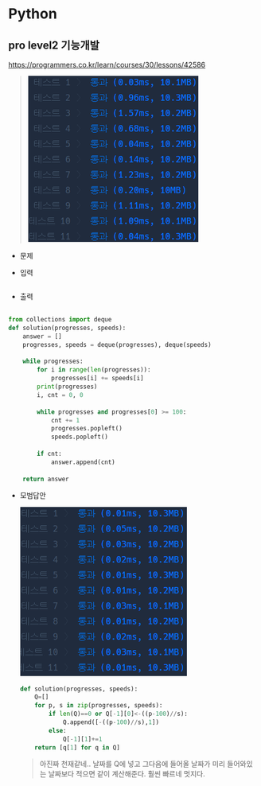 # Python 

## pro level2 기능개발

https://programmers.co.kr/learn/courses/30/lessons/42586

> ![image-20210617100920003](md-images/image-20210617100920003.png)



* 문제

  > 

* 입력

  > 
  >
  > ```bash
  > 
  > ```
  
* 출력

  > 
  >
  > ```bash
  > 
  > ```





```python
from collections import deque
def solution(progresses, speeds):
    answer = []
    progresses, speeds = deque(progresses), deque(speeds)
    
    while progresses:
        for i in range(len(progresses)):
            progresses[i] += speeds[i]
        print(progresses)
        i, cnt = 0, 0
        
        while progresses and progresses[0] >= 100:
            cnt += 1
            progresses.popleft()
            speeds.popleft()
            
        if cnt:
            answer.append(cnt)
            
    return answer
```

> 



* 모범답안

  ![image-20210617101307092](md-images/image-20210617101307092.png)

  ```python
  def solution(progresses, speeds):
      Q=[]
      for p, s in zip(progresses, speeds):
          if len(Q)==0 or Q[-1][0]<-((p-100)//s):
              Q.append([-((p-100)//s),1])
          else:
              Q[-1][1]+=1
      return [q[1] for q in Q]
  
  ```

  > 아진짜 천재같네.. 날짜를 Q에 넣고 그다음에 들어올 날짜가 미리 들어와있는 날짜보다 적으면 같이 계산해준다. 훨씬 빠르네 멋지다.

